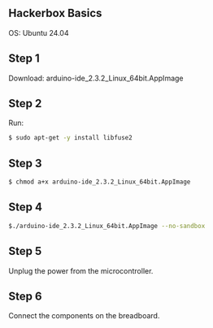 
## Hackerbox Basics

OS: Ubuntu 24.04

## Step 1

Download: arduino-ide_2.3.2_Linux_64bit.AppImage

## Step 2

Run:

```sh
$ sudo apt-get -y install libfuse2
```

## Step 3

```sh
$ chmod a+x arduino-ide_2.3.2_Linux_64bit.AppImage
```

## Step 4

```sh
$./arduino-ide_2.3.2_Linux_64bit.AppImage --no-sandbox
```

## Step 5

Unplug the power from the microcontroller.

## Step 6

Connect the components on the breadboard.


